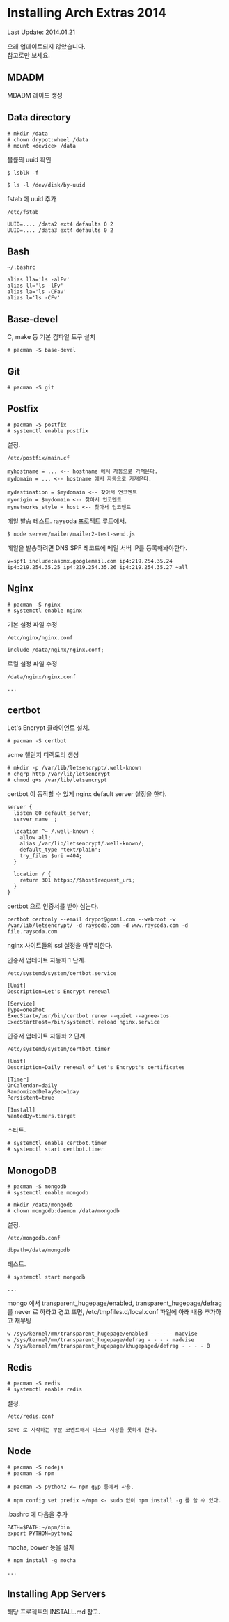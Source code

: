 # Installing Arch Extras 2014

Last Update: 2014.01.21

오래 업데이트되지 않았습니다.\
참고로만 보세요.
 
## MDADM

MDADM 레이드 생성


## Data directory

    # mkdir /data
    # chown drypot:wheel /data
    # mount <device> /data

볼륨의 uuid 확인

    $ lsblk -f

    $ ls -l /dev/disk/by-uuid

fstab 에 uuid 추가

    /etc/fstab

    UUID=.... /data2 ext4 defaults 0 2
    UUID=.... /data3 ext4 defaults 0 2


## Bash

    ~/.bashrc

    alias lla='ls -alFv'
    alias ll='ls -lFv'
    alias la='ls -CFav'
    alias l='ls -CFv'

## Base-devel

C, make 등 기본 컴파일 도구 설치

    # pacman -S base-devel

## Git

    # pacman -S git


## Postfix

    # pacman -S postfix
    # systemctl enable postfix

설정.

    /etc/postfix/main.cf

    myhostname = ... <-- hostname 에서 자동으로 가져온다.
    mydomain = ... <-- hostname 에서 자동으로 가져온다.

    mydestination = $mydomain <-- 찾아서 언코멘트
    myorigin = $mydomain <-- 찾아서 언코멘트
    mynetworks_style = host <-- 찾아서 언코멘트

메일 발송 테스트. raysoda 프로젝트 루트에서.

    $ node server/mailer/mailer2-test-send.js

메일을 발송하려면 DNS SPF 레코드에 메일 서버 IP를 등록해놔야한다.

    v=spf1 include:aspmx.googlemail.com ip4:219.254.35.24 ip4:219.254.35.25 ip4:219.254.35.26 ip4:219.254.35.27 ~all

## Nginx

    # pacman -S nginx
    # systemctl enable nginx

기본 설정 파일 수정

    /etc/nginx/nginx.conf

    include /data/nginx/nginx.conf;

로컬 설정 파일 수정

    /data/nginx/nginx.conf

    ...

## certbot

Let's Encrypt 클라이언트 설치.

    # pacman -S certbot

acme 챌린지 디렉토리 생성

    # mkdir -p /var/lib/letsencrypt/.well-known
    # chgrp http /var/lib/letsencrypt
    # chmod g+s /var/lib/letsencrypt
    
certbot 이 동작할 수 있게 nginx default server 설정을 한다.

    server {
      listen 80 default_server;
      server_name _;
        
      location ^~ /.well-known {
        allow all;
        alias /var/lib/letsencrypt/.well-known/;
        default_type "text/plain";
        try_files $uri =404;
      }

      location / {
        return 301 https://$host$request_uri;
      }
    }

certbot 으로 인증서를 받아 심는다.

    certbot certonly --email drypot@gmail.com --webroot -w /var/lib/letsencrypt/ -d raysoda.com -d www.raysoda.com -d file.raysoda.com

nginx 사이트들의 ssl 설정을 마무리한다.

인증서 업데이트 자동화 1 단계.

    /etc/systemd/system/certbot.service

    [Unit]
    Description=Let's Encrypt renewal

    [Service]
    Type=oneshot
    ExecStart=/usr/bin/certbot renew --quiet --agree-tos
    ExecStartPost=/bin/systemctl reload nginx.service

인증서 업데이트 자동화 2 단계.

    /etc/systemd/system/certbot.timer

    [Unit]
    Description=Daily renewal of Let's Encrypt's certificates

    [Timer]
    OnCalendar=daily
    RandomizedDelaySec=1day
    Persistent=true

    [Install]
    WantedBy=timers.target

스타트.

    # systemctl enable certbot.timer
    # systemctl start certbot.timer

## MonogoDB

    # pacman -S mongodb
    # systemctl enable mongodb

    # mkdir /data/mongodb
    # chown mongodb:daemon /data/mongodb

설정.

    /etc/mongodb.conf

    dbpath=/data/mongodb

테스트.

    # systemctl start mongodb

    ...

mongo 에서 transparent_hugepage/enabled, transparent_hugepage/defrag 를 never 로 하라고 경고 뜨면, 
/etc/tmpfiles.d/local.conf 파일에 아래 내용 추가하고 재부팅

    w /sys/kernel/mm/transparent_hugepage/enabled - - - - madvise
    w /sys/kernel/mm/transparent_hugepage/defrag - - - - madvise
    w /sys/kernel/mm/transparent_hugepage/khugepaged/defrag - - - - 0


## Redis

    # pacman -S redis
    # systemctl enable redis

설정.

    /etc/redis.conf

    save 로 시작하는 부분 코멘트해서 디스크 저장을 못하게 한다.


## Node

    # pacman -S nodejs
    # pacman -S npm

    # pacman -S python2 <— npm gyp 등에서 사용.

    # npm config set prefix ~/npm <- sudo 없이 npm install -g 를 쓸 수 있다.

.bashrc 에 다음을 추가

    PATH=$PATH:~/npm/bin
    export PYTHON=python2

mocha, bower 등을 설치

    # npm install -g mocha

    ...

## Installing App Servers

해당 프로젝트의 INSTALL.md 참고.

